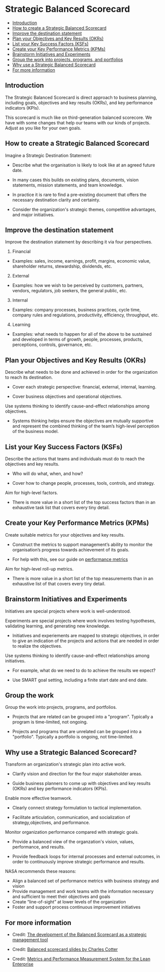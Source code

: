 # Strategic Balanced Scorecard

* [Introduction](#introduction)
* [How to create a Strategic Balanced Scorecard](#how)
* [Improve the destination statement](#improve)
* [Plan your Objectives and Key Results (OKRs)](#okr)
* [List your Key Success Factors (KSFs)](#ksf)
* [Create your Key Performance Metrics (KPMs)](#kpi)
* [Brainstorm Initiatives and Experiments](#initiatives-and-experiements)
* [Group the work into projects, programs, and portfolios](#group)
* [Why use a Strategic Balanced Scorecard](#why)
* [For more information](#more)


<h2><a name="introduction">Introduction</a></h2>

The Strategic Balanced Scorecard is direct approach to business planning, including goals, objectives and key results (OKRs), and key performance indicators (KPIs).

This scorecard is much like on third-generation balanced scorecore. We have with some changes that help our teams with our kinds of projects. Adjust as you like for your own goals.


<h2><a name="how">How to create a Strategic Balanced Scorecard</a></h2>

Imagine a Strategic Destination Statement:

  * Describe what the organisation is likely to look like at an agreed future date.

  * In many cases this builds on existing plans, documents, vision statements, mission statements, and team knowledge.

  * In practice it is rare to find a pre-existing document that offers the necessary destination clarity and certainty.

  * Consider the organization's strategic themes, competitive advantages, and major initiatives.


<h2><a name="improve">Improve the destination statement</a></h2>

Improve the destination statement by describing it via four perspectives.

1. Financial

  * Examples: sales, income, earnings, profit, margins, economic value, shareholder returns, stewardship, dividends, etc.

2. External

  * Examples: how we wish to be perceived by customers, partners, vendors, regulators, job seekers, the general public, etc.

3. Internal

  * Examples: company processes, business practices, cycle time, company rules and regulations, productivity, efficiency, throughput, etc.

4. Learning

  * Examples: what needs to happen for all of the above to be sustained and developed in terms of growth, people, processes, products, perceptions, controls, governance, etc.


<h2><a name="okr">Plan your Objectives and Key Results (OKRs)</a></h2>

Describe what needs to be done and achieved in order for the organization to reach its destination.

* Cover each strategic perspective: financial, external, internal, learning.

* Cover business objectives and operational objectives.

Use systems thinking to identify cause-and-effect relationships among objectives.

* Systems thinking helps ensure the objectives are mutually supportive and represent the combined thinking of the team’s high-level perception of the business model.


<h2><a name="ksf">List your Key Success Factors (KSFs)</a></h2>

Describe the actions that teams and individuals must do to reach the objectives and key results.

* Who will do what, when, and how?

* Cover how to change people, processes, tools, controls, and strategy.

Aim for high-level factors.

* There is more value in a short list of the top success factors than in an exhaustive task list that covers every tiny detail.


<h2><a name="kpm">Create your Key Performance Metrics (KPMs)</a></h2>

Create suitable metrics for your objectives and key results.

* Construct the metrics to support management’s ability to monitor the organisation’s progress towards achievement of its goals.

* For help with this, see our guide on [performance metrics](https;//github.com/joelparkrhenderson/performance_metrics)

Aim for high-level roll-up metrics.

* There is more value in a short list of the top measurements than in an exhaustive list of that covers every tiny detail.


<h2><a name="initiatives-and-experiments">Brainstorm Initiatives and Experiments</a></h2>

Initiatives are special projects where work is well-understood.

Experiments are special projects where work involves testing hypotheses, validating learning, and generating new knowledge.

  * Initiatives and experiements are mapped to strategic objectives, in order to give an indication of the projects and actions that are needed in order to realize the objectives.

Use systems thinking to identify cause-and-effect relationships among initiatives.

  * For example, what do we need to do to achieve the results we expect?

  * Use SMART goal setting, including a finite start date and end date.


<h2><a name="group">Group the work</a></h2>

Group the work into projects, programs, and portfolios.

  * Projects that are related can be grouped into a "program". Typically a program is time-limited, not ongoing.

  * Projects and programs that are unrelated can be grouped into a "portfolio". Typically a portfolio is ongoing, not time-limited.


<h2><a name="why">Why use a Strategic Balanced Scorecard?</a></h2>

Transform an organization's strategic plan into active work.

  * Clarify vision and direction for the four major stakeholder areas.

  * Guide business planners to come up with objectives and key results (OKRs) and key performance indicators (KPIs).

Enable more effective teamwork.

  * Clearly connect strategy formulation to tactical implementation.

  * Facilitate articulation, communication, and socialization of strategy,objectives, and performance.

Monitor organization performance compared with strategic goals.

  * Provide a balanced view of the organzation's vision, values, performance, and results.

  * Provide feedback loops for internal processes and external outcomes, in order to continuously improve strategic performance and results.

NASA recommends these reasons:

* Align a balanced set of performance metrics with business strategy and vision
* Provide management and work teams with the information necessary and sufficient to meet their objectives and goals
* Create “line-of-sight” at lower levels of the organization
* Foster and support process continuous improvement initiatives


<h2><a name="more">For more information</a></h2>

* Credit: [The development of the Balanced Scorecard as a strategic management tool](https://courses.cs.ut.ee/MTAT.03.243/2015_spring/uploads/Main/BSC.pdf)

* Credit: [Balanced scorecard slides by Charles Cotter](http://www.slideshare.net/CharlesCotter/balanced-scorecard-41321389)

* Credit: [Metrics and Performance Measurement System for the Lean Enterprise](https://ocw.mit.edu/courses/aeronautics-and-astronautics/16-852j-integrating-the-lean-enterprise-fall-2005/lecture-notes/12_metrics.pdf)
